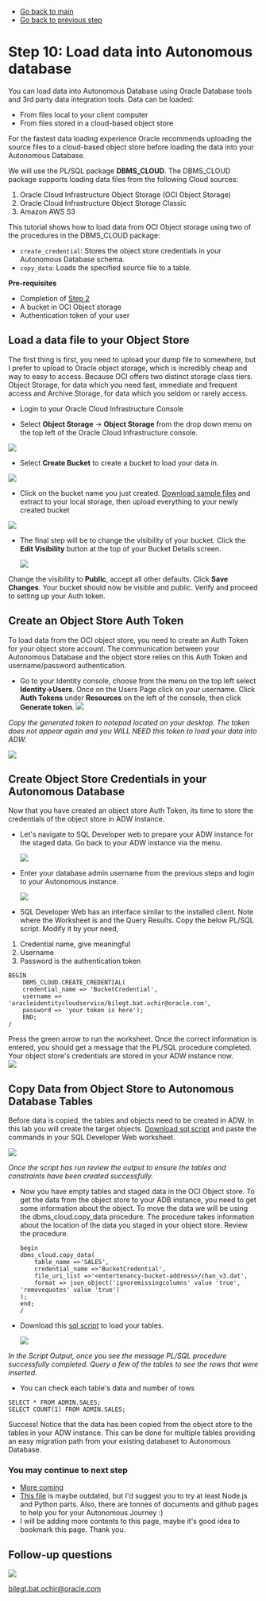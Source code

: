 - [Go back to main](/README.md)
- [Go back to previous step](/step9.md)

# Step 10: Load data into Autonomous database

You can load data into Autonomous Database using Oracle Database tools and 3rd party data integration tools. Data can be loaded:
- From files local to your client computer
- From files stored in a cloud-based object store

For the fastest data loading experience Oracle recommends uploading the source files to a cloud-based object store before loading the data into your Autonomous Database.

We will use the PL/SQL package **DBMS_CLOUD**. The DBMS_CLOUD package supports loading data files from the following Cloud sources: 

1. Oracle Cloud Infrastructure Object Storage (OCI Object Storage)
2. Oracle Cloud Infrastructure Object Storage Classic
3. Amazon AWS S3

This tutorial shows how to load data from OCI Object storage using two of the procedures in the DBMS_CLOUD package:
* `create_credential`: Stores the object store credentials in your Autonomous Database schema.
* `copy_data`: Loads the specified source file to a table. 

**Pre-requisites**

* Completion of [Step 2](/step2.md)
* A bucket in OCI Object storage
* Authentication token of your user

## Load a data file to your Object Store ##

The first thing is first, you need to upload your dump file to somewhere, but I prefer to upload to Oracle object storage, which is incredibly cheap and way to easy to access. Because OCI offers two distinct storage class tiers. 
Object Storage, for data which you need fast, immediate and frequent access and Archive Storage, for data which you seldom or rarely access.

- Login to your Oracle Cloud Infrastructure Console

- Select **Object Storage** -> **Object Storage** from the drop down menu on the top left of the Oracle Cloud Infrastructure console.

![](/images/step10/0.objectstorage.png)

- Select **Create Bucket** to create a bucket to load your data in. 

 ![](/images/step10/0.objectstorage-cont1.png)

- Click on the bucket name you just created. [Download sample files](./files/datafiles_for_sh_tables.zip) and extract to your local storage, then upload everything to your newly created bucket 

 ![](/images/step10/0.objectstorage-cont2.png)
 
- The final step will be to change the visibility of your bucket. Click the **Edit Visibility** button at the top of your Bucket Details screen.

  ![](/images/step10/0.objectstorage-cont3.png)

Change the visibility to **Public**, accept all other defaults.  Click **Save Changes**. Your bucket should now be visible and public.  Verify and proceed to setting up your Auth token.

## Create an Object Store Auth Token ##

To load data from the OCI object store, you need to create an Auth Token for your object store account. The communication between your Autonomous Database and the object store relies on this Auth Token and username/password authentication.

- Go to your Identity console, choose from the menu on the top left select **Identity->Users**. Once on the Users Page click on your username. Click **Auth Tokens** under **Resources** on the left of the console, then click **Generate token**.
  ![](/images/step10/1.token.PNG)

*Copy the generated token to notepad located on your desktop. The token does not appear again and you WILL NEED this token to load your data into ADW.*

  ![](/images/step10/1.token-cont1.PNG)
    
## Create Object Store Credentials in your Autonomous Database ##

Now that you have created an object store Auth Token, its time to store the credentials of the object store in ADW instance.

- Let's navigate to SQL Developer web to prepare your ADW instance for the staged data. Go back to your ADW instance via the menu.

  ![](/images/step10/2.loading.PNG)
- Enter your database admin username from the previous steps and login to your Autonomous instance. 
  
  ![](/images/step10/2.loading-cont1.PNG)

- SQL Developer Web has an interface similar to the installed client. Note where the Worksheet is and the Query Results. Copy the below PL/SQL script. Modify it by your need, 
1. Credential name, give meaningful
2. Username
2. Password is the authentication token

```
BEGIN
    DBMS_CLOUD.CREATE_CREDENTIAL(
    credential_name => 'BucketCredential',
    username => 'oracleidentitycloudservice/bilegt.bat.ochir@oracle.com',
    password => 'your token is here');
    END;
/
```
Press the green arrow to run the worksheet.  Once the correct information is entered, you should get a message that the PL/SQL procedure completed. Your object store's credentials are stored in your ADW instance now.  
  ![](/images/step10/2.loading-cont2.PNG)

## Copy Data from Object Store to Autonomous Database Tables ##
Before data is copied, the tables and objects need to be created in ADW.  In this lab you will create the target objects. [Download sql script](./files/create-table-script.sql) and paste the commands in your SQL Developer Web worksheet.

  ![](/images/step10/2.loading-cont3.PNG)

*Once the script has run review the output to ensure the tables and constraints have been created successfully.*

- Now you have empty tables and staged data in the OCI Object store. To get the data from the object store to your ADB instance, you need to get some information about the object. To move the data we will be using the dbms_cloud.copy_data procedure. The procedure takes information about the location of the data you staged in your object store.  Review the procedure.

    ```
    begin
    dbms_cloud.copy_data(
        table_name =>'SALES',
        credential_name =>'BucketCredential',
        file_uri_list =>'<entertenancy-bucket-address>/chan_v3.dat',
        format => json_object('ignoremissingcolumns' value 'true', 'removequotes' value 'true')
    );
    end;
    /
    ```
- Download this [sql script](./files/load-data-script.sql) to load your tables. 

  ![](/images/step10/2.loading-cont4.PNG)

*In the Script Output, once you see the message PL/SQL procedure successfully completed. Query a few of the tables to see the rows that were inserted.*

- You can check each table's data and number of rows 

```
SELECT * FROM ADMIN.SALES;
SELECT COUNT(1) FROM ADMIN.SALES;
```

Success! Notice that the data has been copied from the object store to the tables in your ADW instance. This can be done for multiple tables providing an easy migration path from your existing databaset to Autonomous Database.


### You may continue to next step 
- [More coming](README.md)
- [This file](/files/ATP-Hands-on-Lab.pdf) is maybe outdated, but I'd suggest you to try at least Node.js and Python parts. Also, there are tonnes of documents and github pages to help you for your Autonomous Journey :) 
- I will be adding more contents to this page, maybe it's good idea to bookmark this page. Thank you.

## Follow-up questions

![](./images/bilegt.jpg)

[bilegt.bat.ochir@oracle.com](mailto:bilegt.bat.ochir@oracle.com)

